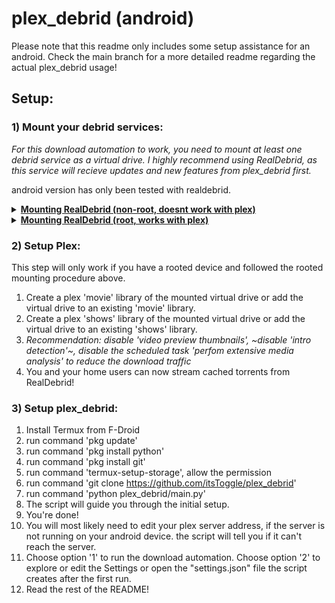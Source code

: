 # plex_debrid (android)
Please note that this readme only includes some setup assistance for an android. Check the main branch for a more detailed readme regarding the actual plex_debrid usage!

## Setup:

### 1) Mount your debrid services:

*For this download automation to work, you need to mount at least one debrid service as a virtual drive. I highly recommend using RealDebrid, as this service will recieve updates and new features from plex_debrid first.*

android version has only been tested with realdebrid. 

<details>
  <summary><b><u>Mounting RealDebrid (non-root, doesnt work with plex)</u></b></summary>
  
  *Its recommended to remove all but a few pages of finished torrents before mounting realdebrid for the first time. You can add as many torrents as you want after that.*
  
    1) Create an rclone config file:
  
    Create the file manually:
    - Open your favorite text editor and paste the following lines:
  
    [realdebrid]
    type = realdebrid
    api_key = your-api-key-here

    - replace 'your-api-key-here' with your api key, save the file as 'rclone.conf' and copy it to your android device.
  
    or install my rclone fork on a PC:
  
    - configure rclone by running the command 'rclone config' (could be './rclone config' depending on your os)
    - create a new remote by typing 'n'
    - give your remote a name (e.g. 'your-remote')
    - choose '47) realdebrid' as your remote type
    - follow the rest of the prompted instructions, choose 'no advaced configuration'
    - Head over to `C:\Users\BigSchlong\.config\rclone` and copy the `rclone.conf` file to your android device.
  
    2. Open the app and click on 'import config' - choose the rclone config file
    3. You can now see files from your debrid service!

</details>

<details>
  <summary><b><u>Mounting RealDebrid (root, works with plex)</u></b></summary>
  
  *Its recommended to remove all but a few pages of finished torrents before mounting realdebrid for the first time. You can add as many torrents as you want after that.*
  
  This setup can be done entirely on your android device:
  
  You can either run the official rclone software and mount realdebrid through their webdav implementation (recommended), or you can run realdebrid through my fork.
  
  official version (Magisk Module):
  https://github.com/Magisk-Modules-Repo/com.piyushgarg.rclone
  or
  https://github.com/AvinashReddy3108/rclone-mount-magisk
   
  my fork:
  1. Install Termux from F-Droid
  2. run command 'pkg update'
  3. run command 'termux-setup-storage', allow the permission
  4. run command 'pkg install wget'
  5. run command 'wget https://github.com/itsToggle/rclone_RD/releases/download/v1.58.1-rd.1.4/rclone-android'
  6. run command 'chmod +x rclone-android'
  7. run command './rclone-android config'
  8. create a new remote by typing 'n'
  9. give your remote a name (e.g. 'your-remote')
  10. choose '47) realdebrid' as your remote type
  11. follow the rest of the prompted instructions, choose 'no advaced configuration'
  12. You've successfully created a realdebrid remote!
  13. I dont have a rooted device, so I dont know what 'sudo' or 'su' commands will be necessary here, but this is as far as I can come without root:
  14. when running the command './rclone-android mount your-remote: x:' you will probaply encounter an error saying that fuselib2 is missing. Follow the prompted instructions by running both the commands that the error tells you to run.
  15. From here you need to consult official rclone sources (e.g. googeling)
</details>

### 2) Setup Plex:
This step will only work if you have a rooted device and followed the rooted mounting procedure above.

1. Create a plex 'movie' library of the mounted virtual drive or add the virtual drive to an existing 'movie' library.
2. Create a plex 'shows' library of the mounted virtual drive or add the virtual drive to an existing 'shows' library.
3. *Recommendation: disable 'video preview thumbnails', ~disable 'intro detection'~, disable the scheduled task 'perfom extensive media analysis' to reduce the download traffic*
4. You and your home users can now stream cached torrents from RealDebrid!

### 3) Setup plex_debrid:
1. Install Termux from F-Droid
2. run command 'pkg update'
3. run command 'pkg install python'
4. run command 'pkg install git'
5. run command 'termux-setup-storage', allow the permission
6. run command 'git clone https://github.com/itsToggle/plex_debrid'
7. run command 'python plex_debrid/main.py'
8. The script will guide you through the initial setup.
9. You're done!
10. You will most likely need to edit your plex server address, if the server is not running on your android device. the script will tell you if it can't reach the server.
11. Choose option '1' to run the download automation. Choose option '2' to explore or edit the Settings or open the "settings.json" file the script creates after the first run.
12. Read the rest of the README!

